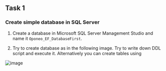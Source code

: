 ## Task 1

### Create simple database in SQL Server 

1. Create a database in Microsoft SQL Server Management Studio and name it ```Oponeo_EF_DatabaseFirst```.

2. Try to create database as in the following image. Try to write down DDL script and execute it. Alternatively you can create tables using 

![image](https://user-images.githubusercontent.com/18425360/196504216-b381fda5-3966-4e49-b8d4-4366992d5e9c.png)
